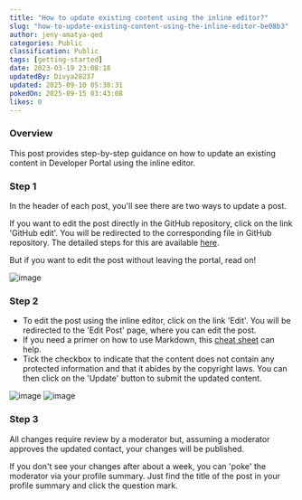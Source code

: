 ```yaml
---
title: "How to update existing content using the inline editor?"
slug: "how-to-update-existing-content-using-the-inline-editor-be08b3"
author: jeny-amatya-qed
categories: Public
classification: Public
tags: [getting-started]
date: 2023-03-19 23:08:18 
updatedBy: Divya28237
updated: 2025-09-10 05:38:31 
pokedOn: 2025-09-15 03:43:08 
likes: 0
---
```


### Overview
This post provides step-by-step guidance on how to update an existing content in Developer Portal using the inline editor. 

### Step 1
In the header of each post, you'll see there are two ways to update a post.  

If you want to edit the post directly in the GitHub repository, click on the link 'GitHub edit'. You will be redirected to the corresponding file in GitHub repository. The detailed steps for this are available [here](https://developer.qed.qld.gov.au/getting-started/How-to-edit-a-post-using-GitHub-repository/).

But if you want to edit the post without leaving the portal, read on! 

![image](https://sadevportal3.blob.core.windows.net/root/post/edit-post-step-2.png)

### Step 2
* To edit the post using the inline editor, click on the link 'Edit'. You will be redirected to the 'Edit Post' page, where you can edit the post. 
* If you need a primer on how to use Markdown, this [cheat sheet](https://www.markdownguide.org/cheat-sheet/) can help.
* Tick the checkbox to indicate that the content does not contain any protected information and that it abides by the copyright laws. You can then click on the 'Update' button to submit the updated content.

![image](https://sadevportal3.blob.core.windows.net/root/post/edit-post-step-4-1.png)
![image](https://sadevportal3.blob.core.windows.net/root/post/edit-post-step-4-2.png)

### Step 3
All changes require review by a moderator but, assuming a moderator approves the updated contact, your changes will be published. 

If you don't see your changes after about a week, you can 'poke' the moderator via your profile summary. Just find the title of the post in your profile summary and click the question mark.